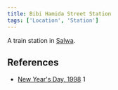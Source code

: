 ```yaml
---
title: Bibi Hamida Street Station
tags: ['Location', 'Station']
---
```

A train station in [Salwa](/_wiki/salwa.md).

## References
- [New Year's Day, 1998](/_wiki/new-years-day-1998.md) 1
